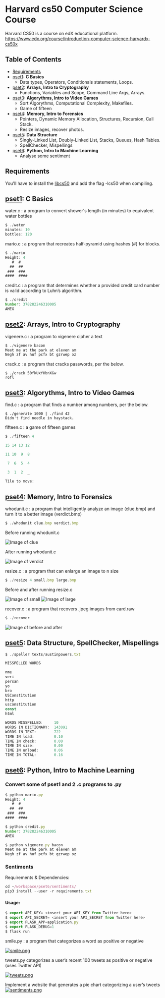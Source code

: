# Harvard cs50 Computer Science Course
Harvard CS50 is a course on edX educational platform.  
https://www.edx.org/course/introduction-computer-science-harvardx-cs50x

## Table of Contents
<!-- MarkdownTOC depth=4 -->
- [Requirements](#requirement)
- [pset1](#pset1): **C Basics**
    - Data types, Operators, Conditionals statements, Loops.
- [pset2](#pset2): **Arrays, Intro to Cryptography**
    - Functions, Variables and Scope, Command Line Args, Arrays.
- [pset3](#pset3): **Algorythms, Intro to Video Games**
    - Sort Algorythms, Computational Complexity, Makefiles.
    - Game of fifteen
- [pset4](#pset4): **Memory, Intro to Forensics**
    - Pointers, Dynamic Memory Allocation, Structures, Recursion, Call Stack.
    - Resize images, recover photos.
- [pset5](#pset5): **Data Structure**
    - Singly-Linked List, Doubly-Linked List, Stacks, Queues, Hash Tables.
    - SpellChecker, Mispellings
- [pset6](#pset6): **Python, Intro to Machine Learning**
    - Analyse some sentiment

<a name="requirement"></a>

## Requirements
You'll have to install the [libcs50](https://github.com/cs50/libcs50) and add the flag -lcs50 when compiling.

<a name="pset1"></a>

## [pset1](./pset1/): C Basics
water.c : a program to convert shower's length (in minutes) to equivalent water bottles
```javascript
$ ./water
minutes: 10
bottles: 120
```

mario.c : a program that recreates half-pyramid using hashes (#) for blocks.
```javascript
$ ./mario
Height: 4
   #  #
  ##  ##
 ###  ###
####  ####
```
credit.c : a program that determines whether a provided credit card number is valid according to Luhn’s algorithm.
```javascript
$ ./credit
Number: 378282246310005
AMEX
```

<a name="pset2"></a>

## [pset2](./pset2/): Arrays, Intro to Cryptography

vigenere.c : a program to vigenere cipher a text
```javascript
$ ./vigenere bacon
Meet me at the park at eleven am
Negh zf av huf pcfx bt gzrwep oz
```

crack.c : a program that cracks passwords, per the below.
```
$ ./crack 50fkUxYHbnXGw
rofl
```

<a name="pset3"></a>

## [pset3](./pset3/): Algorythms, Intro to Video Games
find.c : a program that finds a number among numbers, per the below.
```
$ ./generate 1000 | ./find 42
Didn't find needle in haystack.
```

fifteen.c : a game of fifteen games
```javascript
$ ./fifteen 4

15 14 13 12

11 10  9  8

 7  6  5  4

 3  1  2  _
 
Tile to move:
```

<a name="pset4"></a>

## [pset4](./pset4/): Memory, Intro to Forensics
whodunit.c : a program that intelligently analyze an image (clue.bmp) and turn it to a better image (verdict.bmp)
```javascript
$ ./whodunit clue.bmp verdict.bmp
```
Before running whodunit.c

![Image of clue](./pset4/whodunit/clue.bmp)

After running whodunit.c

![Image of verdict](./pset4/whodunit/verdict.bmp)

resize.c : a program that can enlarge an image to n size
```javascript
$ ./resize 4 small.bmp large.bmp
```

Before and after running resize.c

![Image of small](./pset4/whodunit/small.png)
![Image of large](./pset4/whodunit/large.png)

recover.c : a program that recovers .jpeg images from card.raw
```javascript
$ ./recover
```
![Image of before and after](https://s29.postimg.org/whkiz0dlj/test.png)

<a name="pset5"></a>

## [pset5](./pset5/): Data Structure, SpellChecker, Mispellings
```javascript
$ ./speller texts/austinpowers.txt

MISSPELLED WORDS

nme
veri
persan
yo
bro
USConstitution
http
usconstitution
const
html

WORDS MISSPELLED:     10
WORDS IN DICTIONARY:  143091
WORDS IN TEXT:        722
TIME IN load:         0.10
TIME IN check:        0.00
TIME IN size:         0.00
TIME IN unload:       0.06
TIME IN TOTAL:        0.16
```

<a name="pset6"></a>

## [pset6](./pset6/): Python, Intro to Machine Learning

### Convert some of pset1 and 2 .c programs to .py
```javascript
$ python mario.py
Height: 4
   #  #
  ##  ##
 ###  ###
####  ####
```

```javascript
$ python credit.py
Number: 378282246310005
AMEX
```

```javascript
$ python vigenere.py bacon
Meet me at the park at eleven am
Negh zf av huf pcfx bt gzrwep oz
```

### Sentiments
Requirements & Dependencies:
```javascript
cd ~/workspace/pset6/sentiments/
pip3 install --user -r requirements.txt
```
#### Usage: 
```javascript
$ export API_KEY= <insert your API_KEY from Twitter here>
$ export API_SECRET= <insert your API_SECRET from Twitter here>
$ export FLASK_APP=application.py
$ export FLASK_DEBUG=1
$ flask run
```
smile.py : a program that categorizes a word as positive or negative

[![smile.png](https://s28.postimg.org/jzsjsjkod/smile.png)](https://postimg.org/image/907cgxu95/)

tweets.py categorizes a user’s recent 100 tweets as positive or negative (uses Twitter API)

[![tweets.png](https://s23.postimg.org/xjn5x6qm3/tweets.png)](https://postimg.org/image/4u0a0jmlz/)

Implement a website that generates a pie chart categorizing a user’s tweets
[![sentiments.png](https://s23.postimg.org/ortjkn7vf/sentiments.png)](https://postimg.org/image/o2ar8a7br/)
